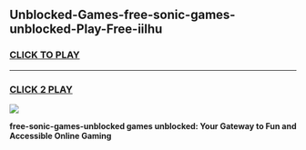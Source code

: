 
## Unblocked-Games-free-sonic-games-unblocked-Play-Free-iilhu
<h3>
<a href="https://premium76.site?title=free-sonic-games-unblocked&ref=09A">CLICK TO PLAY</a></h3>
<hr>

<h3>
<a href="https://premium76.site?title=free-sonic-games-unblocked&ref=09A">CLICK 2 PLAY</a>
  
</h3>

<a href="https://premium76.site?title=free-sonic-games-unblocked&ref=09A"><img src="https://clearcache.store/games.png"></a>


**free-sonic-games-unblocked games unblocked: Your Gateway to Fun and Accessible Online Gaming**
